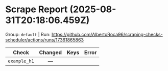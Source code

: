 # Scrape Report (2025-08-31T20:18:06.459Z)

Group: `default`  |  Run: https://github.com/AlbertoRoca96/scraping-checks-scheduler/actions/runs/17361865863

| Check | Changed | Keys | Error |
|---|:---:|:--|:--|
| `example_h1` | — |  |  |

